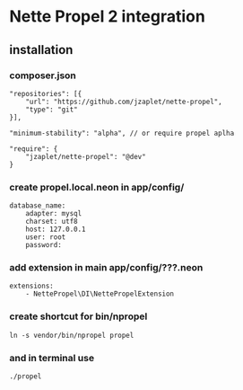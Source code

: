 # Nette Propel 2 integration

## installation

### composer.json

```
"repositories": [{
    "url": "https://github.com/jzaplet/nette-propel",
    "type": "git"
}],

"minimum-stability": "alpha", // or require propel aplha

"require": {
    "jzaplet/nette-propel": "@dev"
}
```

### create propel.local.neon in app/config/
```
database_name:
    adapter: mysql
    charset: utf8
    host: 127.0.0.1
    user: root
    password:
```

### add extension in main app/config/???.neon
```
extensions:
    - NettePropel\DI\NettePropelExtension
```

### create shortcut for bin/npropel
`ln -s vendor/bin/npropel propel`

### and in terminal use
`./propel`